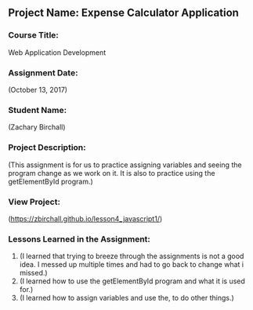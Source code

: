 ## Project Name:  Expense Calculator Application

### Course Title:
Web Application Development

### Assignment Date:  
(October 13, 2017)

### Student Name:  
(Zachary Birchall)

### Project Description:
(This assignment is for us to practice assigning variables and seeing the program change as we work on it. It is also to practice using the getElementById program.)

### View Project:
(https://zbirchall.github.io/lesson4_javascript1/)

### Lessons Learned in the Assignment:
1. (I learned that trying to breeze through the assignments is not a good idea. I messed up multiple times and had to go back to change what i missed.)
2. (I learned how to use the getElementById program and what it is used for.)
3. (I learned how to assign variables and use the, to do other things.)

